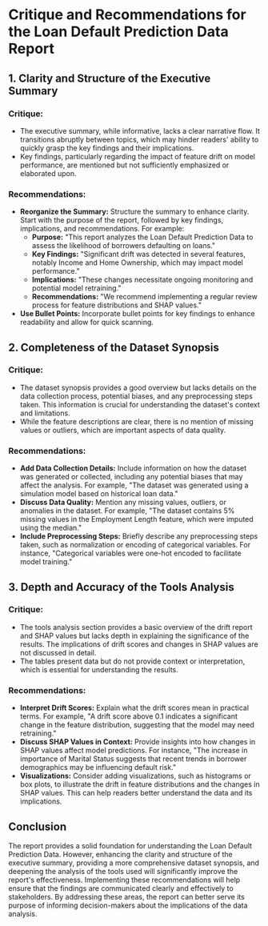 # Critique and Recommendations for the Loan Default Prediction Data Report

## 1. Clarity and Structure of the Executive Summary

### Critique:
- The executive summary, while informative, lacks a clear narrative flow. It transitions abruptly between topics, which may hinder readers' ability to quickly grasp the key findings and their implications.
- Key findings, particularly regarding the impact of feature drift on model performance, are mentioned but not sufficiently emphasized or elaborated upon.

### Recommendations:
- **Reorganize the Summary:** Structure the summary to enhance clarity. Start with the purpose of the report, followed by key findings, implications, and recommendations. For example:
  - **Purpose:** "This report analyzes the Loan Default Prediction Data to assess the likelihood of borrowers defaulting on loans."
  - **Key Findings:** "Significant drift was detected in several features, notably Income and Home Ownership, which may impact model performance."
  - **Implications:** "These changes necessitate ongoing monitoring and potential model retraining."
  - **Recommendations:** "We recommend implementing a regular review process for feature distributions and SHAP values."
- **Use Bullet Points:** Incorporate bullet points for key findings to enhance readability and allow for quick scanning.

## 2. Completeness of the Dataset Synopsis

### Critique:
- The dataset synopsis provides a good overview but lacks details on the data collection process, potential biases, and any preprocessing steps taken. This information is crucial for understanding the dataset's context and limitations.
- While the feature descriptions are clear, there is no mention of missing values or outliers, which are important aspects of data quality.

### Recommendations:
- **Add Data Collection Details:** Include information on how the dataset was generated or collected, including any potential biases that may affect the analysis. For example, "The dataset was generated using a simulation model based on historical loan data."
- **Discuss Data Quality:** Mention any missing values, outliers, or anomalies in the dataset. For example, "The dataset contains 5% missing values in the Employment Length feature, which were imputed using the median."
- **Include Preprocessing Steps:** Briefly describe any preprocessing steps taken, such as normalization or encoding of categorical variables. For instance, "Categorical variables were one-hot encoded to facilitate model training."

## 3. Depth and Accuracy of the Tools Analysis

### Critique:
- The tools analysis section provides a basic overview of the drift report and SHAP values but lacks depth in explaining the significance of the results. The implications of drift scores and changes in SHAP values are not discussed in detail.
- The tables present data but do not provide context or interpretation, which is essential for understanding the results.

### Recommendations:
- **Interpret Drift Scores:** Explain what the drift scores mean in practical terms. For example, "A drift score above 0.1 indicates a significant change in the feature distribution, suggesting that the model may need retraining."
- **Discuss SHAP Values in Context:** Provide insights into how changes in SHAP values affect model predictions. For instance, "The increase in importance of Marital Status suggests that recent trends in borrower demographics may be influencing default risk."
- **Visualizations:** Consider adding visualizations, such as histograms or box plots, to illustrate the drift in feature distributions and the changes in SHAP values. This can help readers better understand the data and its implications.

## Conclusion
The report provides a solid foundation for understanding the Loan Default Prediction Data. However, enhancing the clarity and structure of the executive summary, providing a more comprehensive dataset synopsis, and deepening the analysis of the tools used will significantly improve the report's effectiveness. Implementing these recommendations will help ensure that the findings are communicated clearly and effectively to stakeholders. By addressing these areas, the report can better serve its purpose of informing decision-makers about the implications of the data analysis.